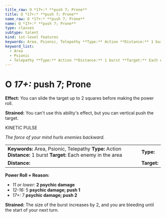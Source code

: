```yaml
---
title_raw: O *17+:* **push 7; Prone**
title: O *17+:* **push 7; Prone**
name_raw: O *17+:* **push 7; Prone**
name: O *17+:* **push 7; Prone**
type: classes
subtype: talent
kind: 1st-level features
keywords: Area, Psionic, Telepathy **Type:** Action **Distance:** 1 burst **Target:** Each enemy in the area
keyword_list:
  - Area
  - Psionic
  - Telepathy **Type:** Action **Distance:** 1 burst **Target:** Each enemy in the area
---
```


# O *17+:* **push 7; Prone**

**Effect:** You can slide the target up to 2 squares before making the power roll.

**Strained:** You can't use this ability's effect, but you can vertical push the target.

KINETIC PULSE

*The force of your mind hurls enemies backward.*

|                                                                                                                  |             |
| :--------------------------------------------------------------------------------------------------------------- | :---------- |
| **Keywords:** Area, Psionic, Telepathy **Type:** Action **Distance:** 1 burst **Target:** Each enemy in the area | **Type:**   |
| **Distance:**                                                                                                    | **Target:** |

**Power Roll + Reason:**

- *11 or lower:* **2 psychic damage**
- *12-16:* 5 **psychic damage; push 1**
- *17+:* 7 **psychic damage; push 2**

**Strained:** The size of the burst increases by 2, and you are bleeding until the start of your next turn.
